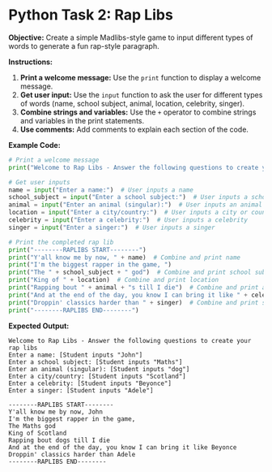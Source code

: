 # Python Task 2: Rap Libs

**Objective:** Create a simple Madlibs-style game to input different types of words to generate a fun rap-style paragraph.

**Instructions:**
1. **Print a welcome message:** Use the `print` function to display a welcome message.
2. **Get user input:** Use the `input` function to ask the user for different types of words (name, school subject, animal, location, celebrity, singer).
3. **Combine strings and variables:** Use the `+` operator to combine strings and variables in the print statements.
4. **Use comments:** Add comments to explain each section of the code.

**Example Code:**

```python
# Print a welcome message
print("Welcome to Rap Libs - Answer the following questions to create your rap libs")

# Get user inputs
name = input("Enter a name:")  # User inputs a name
school_subject = input("Enter a school subject:")  # User inputs a school subject
animal = input("Enter an animal (singular):")  # User inputs an animal (singular)
location = input("Enter a city/country:")  # User inputs a city or country
celebrity = input("Enter a celebrity:")  # User inputs a celebrity
singer = input("Enter a singer:")  # User inputs a singer

# Print the completed rap lib
print("--------RAPLIBS START--------")
print("Y'all know me by now, " + name)  # Combine and print name
print("I'm the biggest rapper in the game, ")
print("The " + school_subject + " god")  # Combine and print school subject
print("King of " + location)  # Combine and print location
print("Rapping bout " + animal + "s till I die")  # Combine and print animal
print("And at the end of the day, you know I can bring it like " + celebrity)  # Combine and print celebrity
print("Droppin' classics harder than " + singer)  # Combine and print singer
print("--------RAPLIBS END--------")
```

**Expected Output:**

```
Welcome to Rap Libs - Answer the following questions to create your rap libs
Enter a name: [Student inputs "John"]
Enter a school subject: [Student inputs "Maths"]
Enter an animal (singular): [Student inputs "dog"]
Enter a city/country: [Student inputs "Scotland"]
Enter a celebrity: [Student inputs "Beyonce"]
Enter a singer: [Student inputs "Adele"]

--------RAPLIBS START--------
Y'all know me by now, John
I'm the biggest rapper in the game,
The Maths god
King of Scotland
Rapping bout dogs till I die
And at the end of the day, you know I can bring it like Beyonce
Droppin' classics harder than Adele
--------RAPLIBS END--------
```